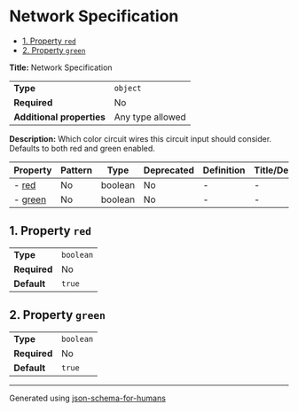# Network Specification

- [1. Property `red`](#red)
- [2. Property `green`](#green)

**Title:** Network Specification

|                           |                  |
| ------------------------- | ---------------- |
| **Type**                  | `object`         |
| **Required**              | No               |
| **Additional properties** | Any type allowed |

**Description:** Which color circuit wires this circuit input should consider. Defaults to both red and green enabled.

| Property           | Pattern | Type    | Deprecated | Definition | Title/Description |
| ------------------ | ------- | ------- | ---------- | ---------- | ----------------- |
| - [red](#red )     | No      | boolean | No         | -          | -                 |
| - [green](#green ) | No      | boolean | No         | -          | -                 |

## <a name="red"></a>1. Property `red`

|              |           |
| ------------ | --------- |
| **Type**     | `boolean` |
| **Required** | No        |
| **Default**  | `true`    |

## <a name="green"></a>2. Property `green`

|              |           |
| ------------ | --------- |
| **Type**     | `boolean` |
| **Required** | No        |
| **Default**  | `true`    |

----------------------------------------------------------------------------------------------------------------------------
Generated using [json-schema-for-humans](https://github.com/coveooss/json-schema-for-humans)
